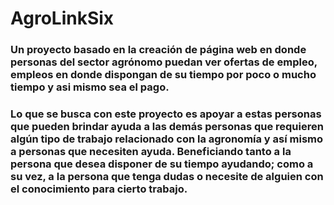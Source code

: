 # AgroLinkSix

### Un proyecto basado en la creación de página web en donde personas del sector agrónomo puedan ver ofertas de empleo, empleos en donde dispongan de su tiempo por poco o mucho tiempo y asi mismo sea el pago.
### Lo que se busca con este proyecto es apoyar a estas personas que pueden brindar ayuda a las demás personas que requieren algún tipo de trabajo relacionado con la agronomía y así mismo a personas que necesiten ayuda. Beneficiando tanto a la persona que desea disponer de su tiempo ayudando; como a su vez, a la persona que tenga dudas o necesite de alguien con el conocimiento para cierto trabajo.
